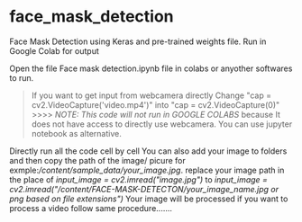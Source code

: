 # face_mask_detection
Face Mask Detection using Keras and pre-trained weights file. Run in Google Colab for output

Open the file Face mask detection.ipynb file in colabs or anyother softwares to run.
   > If you want to get input from webcamera directly 
   > Change "cap = cv2.VideoCapture('video.mp4')" into "cap = cv2.VideoCapture(0)"
        >>>> *NOTE: This code will not run in GOOGLE COLABS* because It does not have access to directly use webcamera.
        You can use jupyter notebook as alternative.

Directly run all the code cell by cell
You can also add your image to folders and then copy the path of the image/ picure for exmple:*/content/sample_data/your_image.jpg*.
replace your image path in the place of *input_image = cv2.imread("image.jpg")* to 
*input_image = cv2.imread("/content/FACE-MASK-DETECTON/your_image_name.jpg or png based on file extensions")*
Your image will be processed if you want to process a video follow same procedure.......




